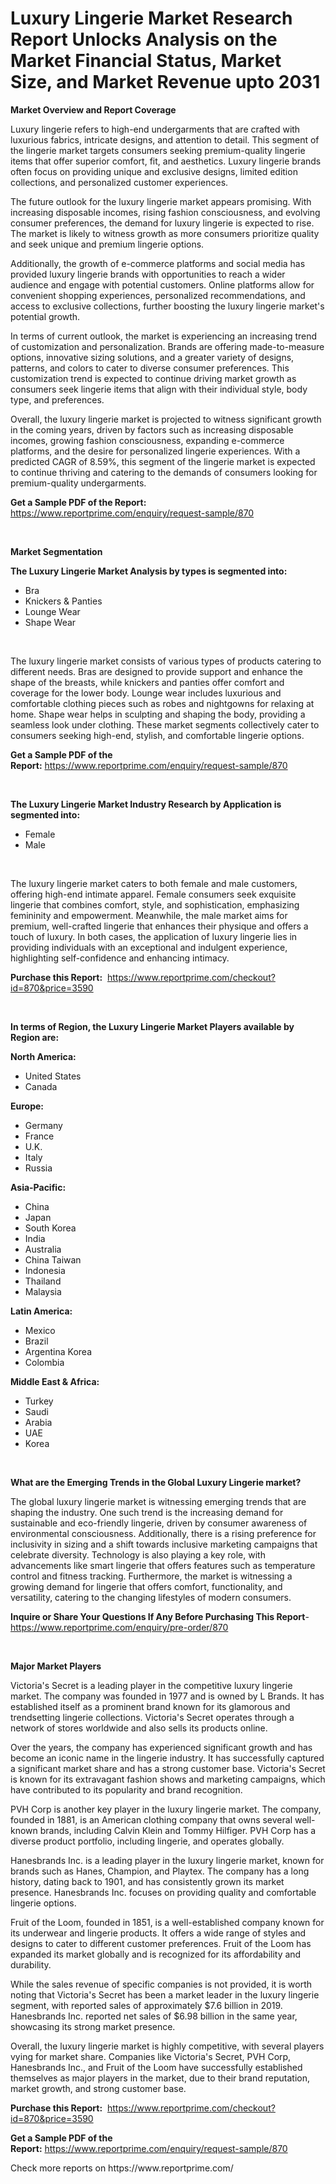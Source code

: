<p><h1>Luxury Lingerie Market Research Report Unlocks Analysis on the Market Financial Status, Market Size, and Market Revenue upto 2031</h1></p><p><strong>Market Overview and Report Coverage</strong></p>
<p><p>Luxury lingerie refers to high-end undergarments that are crafted with luxurious fabrics, intricate designs, and attention to detail. This segment of the lingerie market targets consumers seeking premium-quality lingerie items that offer superior comfort, fit, and aesthetics. Luxury lingerie brands often focus on providing unique and exclusive designs, limited edition collections, and personalized customer experiences.</p><p>The future outlook for the luxury lingerie market appears promising. With increasing disposable incomes, rising fashion consciousness, and evolving consumer preferences, the demand for luxury lingerie is expected to rise. The market is likely to witness growth as more consumers prioritize quality and seek unique and premium lingerie options.</p><p>Additionally, the growth of e-commerce platforms and social media has provided luxury lingerie brands with opportunities to reach a wider audience and engage with potential customers. Online platforms allow for convenient shopping experiences, personalized recommendations, and access to exclusive collections, further boosting the luxury lingerie market's potential growth.</p><p>In terms of current outlook, the market is experiencing an increasing trend of customization and personalization. Brands are offering made-to-measure options, innovative sizing solutions, and a greater variety of designs, patterns, and colors to cater to diverse consumer preferences. This customization trend is expected to continue driving market growth as consumers seek lingerie items that align with their individual style, body type, and preferences.</p><p>Overall, the luxury lingerie market is projected to witness significant growth in the coming years, driven by factors such as increasing disposable incomes, growing fashion consciousness, expanding e-commerce platforms, and the desire for personalized lingerie experiences. With a predicted CAGR of 8.59%, this segment of the lingerie market is expected to continue thriving and catering to the demands of consumers looking for premium-quality undergarments.</p></p>
<p><strong>Get a Sample PDF of the Report:</strong> <a href="https://www.reportprime.com/enquiry/request-sample/870">https://www.reportprime.com/enquiry/request-sample/870</a></p>
<p>&nbsp;</p>
<p><strong>Market Segmentation</strong></p>
<p><strong>The Luxury Lingerie Market Analysis by types is segmented into:</strong></p>
<p><ul><li>Bra</li><li>Knickers & Panties</li><li>Lounge Wear</li><li>Shape Wear</li></ul></p>
<p>&nbsp;</p>
<p><p>The luxury lingerie market consists of various types of products catering to different needs. Bras are designed to provide support and enhance the shape of the breasts, while knickers and panties offer comfort and coverage for the lower body. Lounge wear includes luxurious and comfortable clothing pieces such as robes and nightgowns for relaxing at home. Shape wear helps in sculpting and shaping the body, providing a seamless look under clothing. These market segments collectively cater to consumers seeking high-end, stylish, and comfortable lingerie options.</p></p>
<p><strong>Get a Sample PDF of the Report:</strong>&nbsp;<a href="https://www.reportprime.com/enquiry/request-sample/870">https://www.reportprime.com/enquiry/request-sample/870</a></p>
<p>&nbsp;</p>
<p><strong>The Luxury Lingerie Market Industry Research by Application is segmented into:</strong></p>
<p><ul><li>Female</li><li>Male</li></ul></p>
<p>&nbsp;</p>
<p><p>The luxury lingerie market caters to both female and male customers, offering high-end intimate apparel. Female consumers seek exquisite lingerie that combines comfort, style, and sophistication, emphasizing femininity and empowerment. Meanwhile, the male market aims for premium, well-crafted lingerie that enhances their physique and offers a touch of luxury. In both cases, the application of luxury lingerie lies in providing individuals with an exceptional and indulgent experience, highlighting self-confidence and enhancing intimacy.</p></p>
<p><strong>Purchase this Report:</strong>&nbsp; <a href="https://www.reportprime.com/checkout?id=870&price=3590">https://www.reportprime.com/checkout?id=870&price=3590</a></p>
<p>&nbsp;</p>
<p><strong>In terms of Region, the Luxury Lingerie Market Players available by Region are:</strong></p>
<p>
    <p> <strong> North America: </strong>
        <ul>
            <li>United States</li>
            <li>Canada</li>
        </ul>
        </p> 
    <p> <strong> Europe: </strong>
        <ul>
            <li>Germany</li>
            <li>France</li>
            <li>U.K.</li>
            <li>Italy</li>
            <li>Russia</li>
        </ul>
        </p> 
    <p> <strong> Asia-Pacific: </strong>
        <ul>
            <li>China</li>
            <li>Japan</li>
            <li>South Korea</li>
            <li>India</li>
            <li>Australia</li>
            <li>China Taiwan</li>
            <li>Indonesia</li>
            <li>Thailand</li>
            <li>Malaysia</li>
        </ul>
        </p> 
    <p> <strong> Latin America: </strong>
        <ul>
            <li>Mexico</li>
            <li>Brazil</li>
            <li>Argentina Korea</li>
            <li>Colombia</li>
        </ul>
        </p> 
    <p> <strong> Middle East & Africa: </strong>
        <ul>
            <li>Turkey</li>
            <li>Saudi</li>
            <li>Arabia</li>
            <li>UAE</li>
            <li>Korea</li>
        </ul>
    </p>
    </p>
<p>&nbsp;</p>
<p><strong>What are the Emerging Trends in the Global Luxury Lingerie market?</strong></p>
<p><p>The global luxury lingerie market is witnessing emerging trends that are shaping the industry. One such trend is the increasing demand for sustainable and eco-friendly lingerie, driven by consumer awareness of environmental consciousness. Additionally, there is a rising preference for inclusivity in sizing and a shift towards inclusive marketing campaigns that celebrate diversity. Technology is also playing a key role, with advancements like smart lingerie that offers features such as temperature control and fitness tracking. Furthermore, the market is witnessing a growing demand for lingerie that offers comfort, functionality, and versatility, catering to the changing lifestyles of modern consumers.</p></p>
<p><strong>Inquire or Share Your Questions If Any Before Purchasing This Report</strong>- <a href="https://www.reportprime.com/enquiry/pre-order/870">https://www.reportprime.com/enquiry/pre-order/870</a></p>
<p>&nbsp;</p>
<p><strong>Major Market Players</strong></p>
<p><p>Victoria's Secret is a leading player in the competitive luxury lingerie market. The company was founded in 1977 and is owned by L Brands. It has established itself as a prominent brand known for its glamorous and trendsetting lingerie collections. Victoria's Secret operates through a network of stores worldwide and also sells its products online.</p><p>Over the years, the company has experienced significant growth and has become an iconic name in the lingerie industry. It has successfully captured a significant market share and has a strong customer base. Victoria's Secret is known for its extravagant fashion shows and marketing campaigns, which have contributed to its popularity and brand recognition.</p><p>PVH Corp is another key player in the luxury lingerie market. The company, founded in 1881, is an American clothing company that owns several well-known brands, including Calvin Klein and Tommy Hilfiger. PVH Corp has a diverse product portfolio, including lingerie, and operates globally.</p><p>Hanesbrands Inc. is a leading player in the luxury lingerie market, known for brands such as Hanes, Champion, and Playtex. The company has a long history, dating back to 1901, and has consistently grown its market presence. Hanesbrands Inc. focuses on providing quality and comfortable lingerie options.</p><p>Fruit of the Loom, founded in 1851, is a well-established company known for its underwear and lingerie products. It offers a wide range of styles and designs to cater to different customer preferences. Fruit of the Loom has expanded its market globally and is recognized for its affordability and durability.</p><p>While the sales revenue of specific companies is not provided, it is worth noting that Victoria's Secret has been a market leader in the luxury lingerie segment, with reported sales of approximately $7.6 billion in 2019. Hanesbrands Inc. reported net sales of $6.98 billion in the same year, showcasing its strong market presence.</p><p>Overall, the luxury lingerie market is highly competitive, with several players vying for market share. Companies like Victoria's Secret, PVH Corp, Hanesbrands Inc., and Fruit of the Loom have successfully established themselves as major players in the market, due to their brand reputation, market growth, and strong customer base.</p></p>
<p><strong>Purchase this Report:</strong>&nbsp;&nbsp;<a href="https://www.reportprime.com/checkout?id=870&price=3590">https://www.reportprime.com/checkout?id=870&price=3590</a></p>
<p></p>
<p><strong>Get a Sample PDF of the Report:</strong>&nbsp;<a href="https://www.reportprime.com/enquiry/request-sample/870">https://www.reportprime.com/enquiry/request-sample/870</a></p>
<p>Check more reports on https://www.reportprime.com/</p>